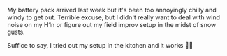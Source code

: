 My battery pack arrived last week but it's been too
annoyingly chilly and windy to get out. Terrible excuse,
but I didn't really want to deal with wind noise on
my H1n or figure out my field improv setup in the midst
of snow gusts.

Suffice to say, I tried out my setup in the kitchen
and it works 🤙🏻
